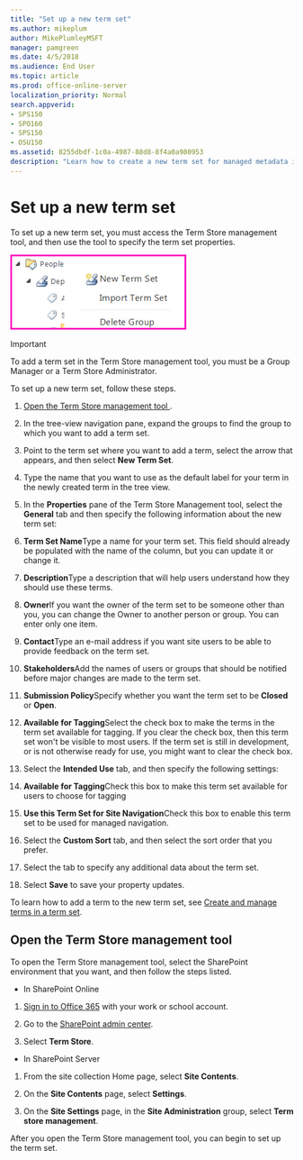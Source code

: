 ```yaml
---
title: "Set up a new term set"
ms.author: mikeplum
author: MikePlumleyMSFT
manager: pamgreen
ms.date: 4/5/2018
ms.audience: End User
ms.topic: article
ms.prod: office-online-server
localization_priority: Normal
search.appverid:
- SPS150
- SPO160
- SPS150
- OSU150
ms.assetid: 8255dbdf-1c0a-4987-88d8-8f4a0a980953
description: "Learn how to create a new term set for managed metadata in SharePoint"
---
```


# Set up a new term set

To set up a new term set, you must access the Term Store management tool, and then use the tool to specify the term set properties.
  
![In the Term Store tool, you can select elements in the navigation pane to open a menu](media/cbfd78f1-e540-4233-97dd-def5c5d46ab8.jpg)
  
> [!IMPORTANT]
>  To add a term set in the Term Store management tool, you must be a Group Manager or a Term Store Administrator. 
  
To set up a new term set, follow these steps.
  
1. [Open the Term Store management tool ](set-up-a-new-term-set.md#__open_the_term).
    
2. In the tree-view navigation pane, expand the groups to find the group to which you want to add a term set.
    
3. Point to the term set where you want to add a term, select the arrow that appears, and then select **New Term Set**.
    
4. Type the name that you want to use as the default label for your term in the newly created term in the tree view.
    
5. In the **Properties** pane of the Term Store Management tool, select the **General** tab and then specify the following information about the new term set: 
    
1. **Term Set Name**Type a name for your term set. This field should already be populated with the name of the column, but you can update it or change it.
    
2. **Description**Type a description that will help users understand how they should use these terms.
    
3. **Owner**If you want the owner of the term set to be someone other than you, you can change the Owner to another person or group. You can enter only one item.
    
4. **Contact**Type an e-mail address if you want site users to be able to provide feedback on the term set.
    
5. **Stakeholders**Add the names of users or groups that should be notified before major changes are made to the term set.
    
6. **Submission Policy**Specify whether you want the term set to be **Closed** or **Open**. 
    
7. **Available for Tagging**Select the check box to make the terms in the term set available for tagging. If you clear the check box, then this term set won't be visible to most users. If the term set is still in development, or is not otherwise ready for use, you might want to clear the check box.
    
6. Select the **Intended Use** tab, and then specify the following settings: 
    
1. **Available for Tagging**Check this box to make this term set available for users to choose for tagging 
    
2. **Use this Term Set for Site Navigation**Check this box to enable this term set to be used for managed navigation. 
    
7. Select the **Custom Sort** tab, and then select the sort order that you prefer. 
    
8. Select the tab to specify any additional data about the term set.
    
9. Select **Save** to save your property updates. 
    
To learn how to add a term to the new term set, see [Create and manage terms in a term set](create-and-manage-terms-in-a-term-set).
  
## Open the Term Store management tool
<a name="__open_the_term"> </a>

To open the Term Store management tool, select the SharePoint environment that you want, and then follow the steps listed.
  
- In SharePoint Online
    
1. [Sign in to Office 365](e9eb7d51-5430-4929-91ab-6157c5a050b4) with your work or school account. 
    
2. Go to the [SharePoint admin center](about-the-admin-center).
    
3. Select **Term Store**.
  
- In SharePoint Server
    
1. From the site collection Home page, select **Site Contents**.
    
2. On the **Site Contents** page, select **Settings**.
    
3. On the **Site Settings** page, in the **Site Administration** group, select **Term store management**.
    
After you open the Term Store management tool, you can begin to set up the term set. 
  


